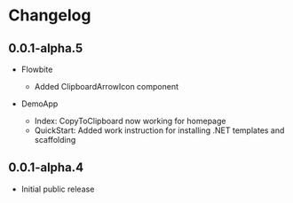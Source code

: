 # Changelog

## 0.0.1-alpha.5

- Flowbite
    - Added ClipboardArrowIcon component
  
- DemoApp
    - Index: CopyToClipboard now working for homepage
    - QuickStart: Added work instruction for installing .NET templates and scaffolding

## 0.0.1-alpha.4

- Initial public release
